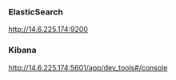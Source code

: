 ### ElasticSearch
http://14.6.225.174:9200

### Kibana
http://14.6.225.174:5601/app/dev_tools#/console
